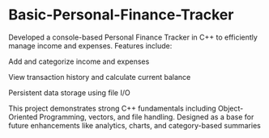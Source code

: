 # Basic-Personal-Finance-Tracker
Developed a console-based Personal Finance Tracker in C++ to efficiently manage income and expenses. Features include:

Add and categorize income and expenses

View transaction history and calculate current balance

Persistent data storage using file I/O


This project demonstrates strong C++ fundamentals including Object-Oriented Programming, vectors, and file handling. Designed as a base for future enhancements like analytics, charts, and category-based summaries

